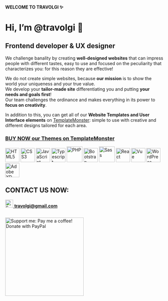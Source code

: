 #### WELCOME TO TRAVOLGI ✨
# Hi, I’m @travolgi 👋 
## Frontend developer & UX designer

We challenge banality by creating **well-designed websites** that can impress people with different tastes, easy to use and focused on the peculiarity that characterizes you: for this reason they are effective!

We do not create simple websites, because **our mission** is to show the world your uniqueness and your true value.  
We develop your **tailor-made site** differentiating you and putting **your needs and goals first**!  
Our team challenges the ordinance and makes everything in its power to **focus on creativity**.

In addition to this, you can get all of our **Website Templates and User Interface elements** on [TemplateMonster](https://www.templatemonster.com/authors/travolgi?utm_campaign=homepage_travolgi&utm_source=website_travolgi&utm_medium=referral&aff=travolgi): simple to use with creative and different designs tailored for each area.
### [BUY NOW our Themes on TemplateMonster](https://www.templatemonster.com/authors/travolgi?utm_campaign=homepage_travolgi&utm_source=website_travolgi&utm_medium=referral&aff=travolgi)

<div align="left">
  <img alt="HTML5" src="https://cdn.jsdelivr.net/gh/devicons/devicon/icons/html5/html5-original.svg" width="45">
  <img alt="CSS3" src="https://cdn.jsdelivr.net/gh/devicons/devicon/icons/css3/css3-original.svg" width="45">
  <img alt="JavaScript" src="https://cdn.jsdelivr.net/gh/devicons/devicon/icons/javascript/javascript-original.svg" width="45">
  <img alt="Typescript" src="https://cdn.jsdelivr.net/gh/devicons/devicon/icons/typescript/typescript-original.svg" width="45">
  <img alt="PHP" src="https://cdn.jsdelivr.net/gh/devicons/devicon/icons/php/php-plain.svg" width="50">
  <img alt="Bootstrap" src="https://cdn.jsdelivr.net/gh/devicons/devicon/icons/bootstrap/bootstrap-original.svg" width="45">
  <img alt="Sass" src="https://cdn.jsdelivr.net/gh/devicons/devicon/icons/sass/sass-original.svg" width="50">
  <img alt="React" src="https://cdn.jsdelivr.net/gh/devicons/devicon/icons/react/react-original.svg" width="45">
  <img alt="Vue" src="https://cdn.jsdelivr.net/gh/devicons/devicon/icons/vuejs/vuejs-original.svg" width="45">
  <img alt="WordPress" src="https://cdn.jsdelivr.net/gh/devicons/devicon/icons/wordpress/wordpress-plain.svg" width="45">
  <img alt="Adobe XD" src="https://cdn.jsdelivr.net/gh/devicons/devicon/icons/xd/xd-plain.svg" width="45">
</div>

## CONTACT US NOW:
<a href="mailto:travolgi@gmail.com" title="Contact me!">
  <img alt="Email" src="https://cdn.worldvectorlogo.com/logos/gmail-icon.svg" width="25">
  <strong>travolgi@gmail.com</strong>
</a>

##
<a href="https://www.paypal.com/donate/?hosted_button_id=U6KL273A5BZW8" target="_blank" rel="noopener noreferrer" title="Support me: Pay me a coffee! Donate with PayPal">
  <img alt="Support me: Pay me a coffee! Donate with PayPal" src="https://pics.paypal.com/00/s/YmJjOTBlNGItMmY4MS00M2M2LWJkYjUtY2MzYzdiN2I2Y2Jh/file.PNG" width="250">
</a>
